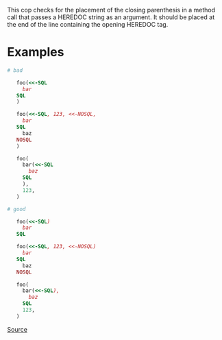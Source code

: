
This cop checks for the placement of the closing parenthesis
in a method call that passes a HEREDOC string as an argument.
It should be placed at the end of the line containing the
opening HEREDOC tag.

# Examples

```ruby
# bad

   foo(<<-SQL
     bar
   SQL
   )

   foo(<<-SQL, 123, <<-NOSQL,
     bar
   SQL
     baz
   NOSQL
   )

   foo(
     bar(<<-SQL
       baz
     SQL
     ),
     123,
   )

# good

   foo(<<-SQL)
     bar
   SQL

   foo(<<-SQL, 123, <<-NOSQL)
     bar
   SQL
     baz
   NOSQL

   foo(
     bar(<<-SQL),
       baz
     SQL
     123,
   )
```

[Source](http://www.rubydoc.info/gems/rubocop/RuboCop/Cop/Layout/HeredocArgumentClosingParenthesis)